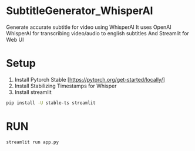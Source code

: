# SubtitleGenerator_WhisperAI
 Generate accurate subtitle for video using WhisperAI
 It uses OpenAI WhisperAI for transcribing video/audio to english subtitles
 And Streamlit for Web UI


# Setup
1. Install Pytorch Stable [https://pytorch.org/get-started/locally/]
2. Install Stabilizing Timestamps for Whisper
3. Install streamlit
```bash
pip install -U stable-ts streamlit
```

# RUN
```bash
streamlit run app.py
```
